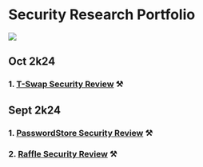 # Security Research Portfolio 

![](eth.png)
## Oct 2k24
### 1. [T-Swap Security Review](https://github.com/operation-c/Security-Research-Portfolio/blob/master/SR%20Folder/T-Swap%20Security%20Review/TSwap_Review.pdf) ⚒️
## Sept 2k24
### 1. [PasswordStore Security Review](https://github.com/operation-c/Security-Research-Portfolio/blob/master/SR%20Folder/PasswordStore%20Security%20Review/PasswordStore_Security_Review.pdf) ⚒️
### 2. [Raffle Security Review](https://github.com/operation-c/Security-Research-Portfolio/blob/master/SR%20Folder/Raffle%20Security%20Review/Raffle_Security_Review.pdf) ⚒️
